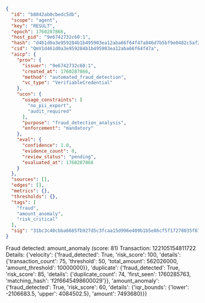 ```json
{
  "id": "b8842ab0cbedc5db",
  "scope": "agent",
  "key": "RESULT",
  "epoch": 1760287866,
  "host_pid": "9e6742732c60:1",
  "hash": "d461d0a3e959284b1b495903ea12aba66f64f47a846d7b5bf9e0482c5af275f7",
  "cid": "QmV1d461d0a3e959284b1b495903ea12aba66f64f47a",
  "aicp": {
    "prov": {
      "issuer": "9e6742732c60:1",
      "created_at": 1760287866,
      "method": "automated_fraud_detection",
      "vc_type": "VerifiableCredential"
    },
    "ucon": {
      "usage_constraints": [
        "no_pii_export",
        "audit_required"
      ],
      "purpose": "fraud_detection_analysis",
      "enforcement": "mandatory"
    },
    "eval": {
      "confidence": 1.0,
      "evidence_count": 0,
      "review_status": "pending",
      "evaluated_at": 1760287866
    }
  },
  "sources": [],
  "edges": [],
  "metrics": {},
  "thresholds": {},
  "tags": [
    "fraud",
    "amount_anomaly",
    "risk_critical"
  ],
  "sig": "31bc3c40cbba6685fb927d5c3fcaa15d996e409b1b5e86cf5f17278035f67f2f"
}
```

Fraud detected: amount_anomaly (score: 81)
Transaction: 122105154811722
Details: {'velocity': {'fraud_detected': True, 'risk_score': 100, 'details': {'transaction_count': 75, 'threshold': 50, 'total_amount': 562026000, 'amount_threshold': 10000000}}, 'duplicate': {'fraud_detected': True, 'risk_score': 85, 'details': {'duplicate_count': 74, 'first_seen': 1760285763, 'matching_hash': 'f2f6645498600029'}}, 'amount_anomaly': {'fraud_detected': True, 'risk_score': 60, 'details': {'iqr_bounds': {'lower': -2106683.5, 'upper': 4084502.5}, 'amount': 7493680}}}